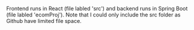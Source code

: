 Frontend runs in React (file labled 'src') and backend runs in Spring Boot (file labled 'ecomProj'). Note that I could only include the src folder as Github have limited file space.
